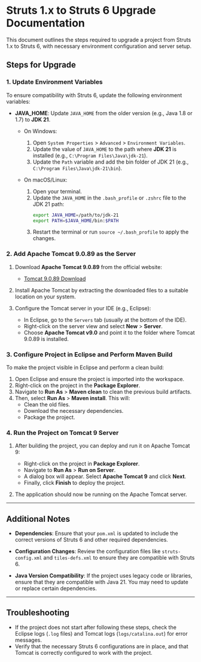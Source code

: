 # Struts 1.x to Struts 6 Upgrade Documentation

This document outlines the steps required to upgrade a project from Struts 1.x to Struts 6, with necessary environment configuration and server setup.

## Steps for Upgrade

### 1. Update Environment Variables

To ensure compatibility with Struts 6, update the following environment variables:

- **JAVA_HOME**: Update `JAVA_HOME` from the older version (e.g., Java 1.8 or 1.7) to **JDK 21**.
  
  - On Windows:
    1. Open `System Properties` > `Advanced` > `Environment Variables`.
    2. Update the value of `JAVA_HOME` to the path where **JDK 21** is installed (e.g., `C:\Program Files\Java\jdk-21`).
    3. Update the `Path` variable and add the bin folder of JDK 21 (e.g., `C:\Program Files\Java\jdk-21\bin`).

  - On macOS/Linux:
    1. Open your terminal.
    2. Update the `JAVA_HOME` in the `.bash_profile` or `.zshrc` file to the JDK 21 path:
       ```bash
       export JAVA_HOME=/path/to/jdk-21
       export PATH=$JAVA_HOME/bin:$PATH
       ```
    3. Restart the terminal or run `source ~/.bash_profile` to apply the changes.

### 2. Add Apache Tomcat 9.0.89 as the Server

1. Download **Apache Tomcat 9.0.89** from the official website:
   - [Tomcat 9.0.89 Download](https://tomcat.apache.org/download-90.cgi)
   
2. Install Apache Tomcat by extracting the downloaded files to a suitable location on your system.

3. Configure the Tomcat server in your IDE (e.g., Eclipse):
   - In Eclipse, go to the `Servers` tab (usually at the bottom of the IDE).
   - Right-click on the server view and select **New** > **Server**.
   - Choose **Apache Tomcat v9.0** and point it to the folder where Tomcat 9.0.89 is installed.

### 3. Configure Project in Eclipse and Perform Maven Build

To make the project visible in Eclipse and perform a clean build:

1. Open Eclipse and ensure the project is imported into the workspace.
2. Right-click on the project in the **Package Explorer**.
3. Navigate to **Run As** > **Maven clean** to clean the previous build artifacts.
4. Then, select **Run As** > **Maven install**. This will:
   - Clean the old files.
   - Download the necessary dependencies.
   - Package the project.

### 4. Run the Project on Tomcat 9 Server

1. After building the project, you can deploy and run it on Apache Tomcat 9:
   - Right-click on the project in **Package Explorer**.
   - Navigate to **Run As** > **Run on Server**.
   - A dialog box will appear. Select **Apache Tomcat 9** and click **Next**.
   - Finally, click **Finish** to deploy the project.

2. The application should now be running on the Apache Tomcat server.

---

## Additional Notes

- **Dependencies**: Ensure that your `pom.xml` is updated to include the correct versions of Struts 6 and other required dependencies.
  
- **Configuration Changes**: Review the configuration files like `struts-config.xml` and `tiles-defs.xml` to ensure they are compatible with Struts 6.

- **Java Version Compatibility**: If the project uses legacy code or libraries, ensure that they are compatible with Java 21. You may need to update or replace certain dependencies.

---

## Troubleshooting

- If the project does not start after following these steps, check the Eclipse logs (`.log` files) and Tomcat logs (`logs/catalina.out`) for error messages.
- Verify that the necessary Struts 6 configurations are in place, and that Tomcat is correctly configured to work with the project.

